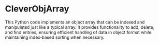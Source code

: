 # CleverObjArray
This Python code implements an object array that can be indexed and manipulated just like a typical array. It provides functionality to add, delete, and find entries, ensuring efficient handling of data in object format while maintaining index-based sorting when necessary.
